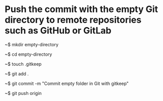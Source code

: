 # Push the commit with the empty Git directory to remote repositories such as GitHub or GitLab
~$ mkdir empty-directory

~$ cd empty-directory

~$ touch .gitkeep

~$ git add .

~$ git commit -m "Commit empty folder in Git with gitkeep"

~$ git push origin
